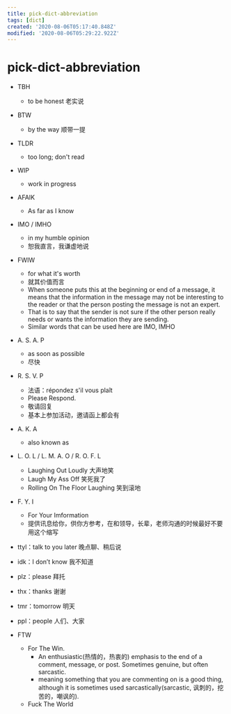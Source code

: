 ```yaml
---
title: pick-dict-abbreviation
tags: [dict]
created: '2020-08-06T05:17:40.848Z'
modified: '2020-08-06T05:29:22.922Z'
---
```


# pick-dict-abbreviation

- TBH
  - to be honest 老实说
- BTW
  - by the way 顺带一提 
- TLDR
  - too long; don't read
- WIP
  - work in progress
- AFAIK
  - As far as I know
- IMO / IMHO
  - in my humble opinion
  - 恕我直言，我谦虚地说
- FWIW
  - for what it's worth
  - 就其价值而言
  - When someone puts this at the beginning or end of a message, it means that the information in the message may not be interesting to the reader or that the person posting the message is not an expert. 
  - That is to say that the sender is not sure if the other person really needs or wants the information they are sending.
  - Similar words that can be used here are IMO, IMHO
- A. S. A. P 
  - as soon as possible
  - 尽快
- R. S. V. P
  - 法语：répondez s'il vous plaît
  - Please Respond.
  - 敬请回复
  - 基本上参加活动，邀请函上都会有
- A. K. A
  - also known as
- L. O. L / L. M. A. O / R. O. F. L
  - Laughing Out Loudly 大声地笑
  - Laugh My Ass Off 笑死我了
  - Rolling On The Floor Laughing 笑到滚地
- F. Y. I
  - For Your Imformation
  - 提供讯息给你，供你方参考，在和领导，长辈，老师沟通的时候最好不要用这个缩写
- ttyl：talk to you later 晚点聊、稍后说
- idk：I don’t know 我不知道
- plz：please 拜托
- thx：thanks 谢谢
- tmr：tomorrow 明天
- ppl：people 人们、大家

- FTW
  - For The Win.
    - An enthusiastic(热情的，热衷的) emphasis to the end of a comment, message, or post. Sometimes genuine, but often sarcastic.
    - meaning something that you are commenting on is a good thing, although it is sometimes used sarcastically(sarcastic, 讽刺的，挖苦的，嘲讽的). 
  - Fuck The World
